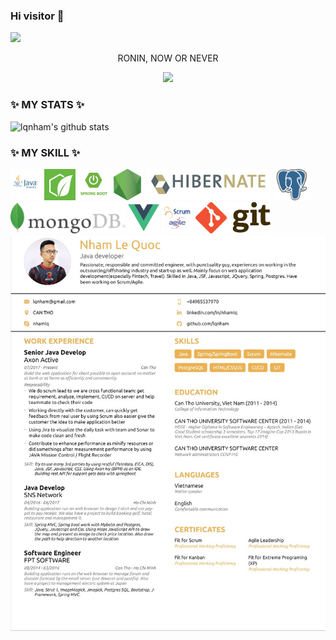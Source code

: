 ### Hi visitor 👋
<img src="https://capsule-render.vercel.app/api?type=wave&color=F1E1A6&height=300&section=header&text=call%20me%20Tý%20Chuột&fontSize=70&fontColor=white" />

<p align='center'>RONIN, NOW OR NEVER </p>
<p align='center'>
  <a href="https://lqnham.github.io/">
    <img src="https://img.shields.io/badge/IDEA%20ISSUE%20-%23F7DF1E.svg?&style=for-the-badge&&logoColor=white"/>
  </a>
</p>

### ✨ MY STATS ✨

![lqnham's github stats](https://github-readme-stats.vercel.app/api?username=lqnham&show_icons=true&theme=great-gatsby)

### ✨ MY SKILL ✨

<code><img height="50" alt="Java" src="images/java.png"/></code>
<code><img height="50" alt="Spring" src="images/spring.png"/></code>
<code><img height="50" alt="SpringBoot" src="images/springboot.png"/></code>
<code><img height="50" alt="NodeJS" src="images/nodejs.png"/></code>
<code><img height="50" alt="Hibernate" src="images/hibernate.png"/></code>
<code><img height="50" alt="Postgres" src="images/postgres.png"/></code>
<code><img height="50" alt="MongoDB" src="images/mongodb.png"/></code>
<code><img height="50" alt="Vue" src="images/vue.png"/></code>
<code><img height="50" alt="Vue" src="images/images.png"/></code>
<code><img height="50" alt="Vue" src="images/git.png"/></code>
<code><img alt="Vue" src="cv.jpg"/></code>
<!--
**lqnham/lqnham** is a ✨ _special_ ✨ repository because its `README.md` (this file) appears on your GitHub profile.
Here are some ideas to get you started:

- 🔭 I’m currently working on ...
- 🌱 I’m currently learning ...
- 👯 I’m looking to collaborate on ...
- 🤔 I’m looking for help with ...
- 💬 Ask me about ...
- 📫 How to reach me: ...
- 😄 Pronouns: ...
- ⚡ Fun fact: ...
-->
